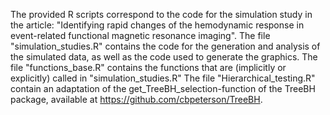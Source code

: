 The provided R scripts correspond to the code for the simulation study in the article: "Identifying rapid changes of the hemodynamic response in event-related functional magnetic resonance imaging".
The file "simulation_studies.R" contains the code for the generation and analysis of the simulated data, as well as the code used to generate the graphics.
The file "functions_base.R" contains the functions that are (implicitly or explicitly) called in "simulation_studies.R"
The file "Hierarchical_testing.R" contain an adaptation of the get_TreeBH_selection-function of the TreeBH package, available at https://github.com/cbpeterson/TreeBH.
